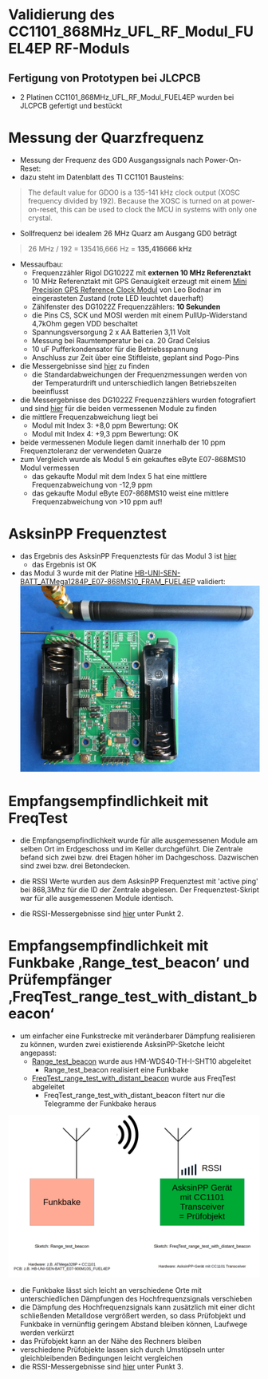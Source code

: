 # Validierung des CC1101_868MHz_UFL_RF_Modul_FUEL4EP RF-Moduls




## Fertigung von Prototypen bei JLCPCB

- 2 Platinen CC1101_868MHz_UFL_RF_Modul_FUEL4EP wurden bei JLCPCB gefertigt und bestückt


# Messung der Quarzfrequenz

- Messung der Frequenz des GD0 Ausgangssignals nach Power-On-Reset:
- dazu steht im Datenblatt des TI CC1101 Bausteins:

> The default value for GDO0 is a 135-141 kHz clock output (XOSC frequency divided by 192). Because the
XOSC is turned on at power-on-reset, this can be used to clock the MCU in systems with only one crystal.

- Sollfrequenz bei idealem 26 MHz Quarz am Ausgang GD0 beträgt

>  26 MHz / 192 = 135416,666 Hz = **135,416666 kHz**

- Messaufbau:
	+ Frequenzzähler Rigol DG1022Z mit **externen 10 MHz Referenztakt**
	+ 10 MHz Referenztakt mit GPS Genauigkeit erzeugt mit einem [Mini Precision GPS Reference Clock Modul](https://www.leobodnar.com/shop/index.php?main_page=product_info&products_id=301) von Leo Bodnar im eingerasteten Zustand (rote LED leuchtet dauerhaft)
	+ Zählfenster des DG1022Z Frequenzzählers: **10 Sekunden**
	+ die Pins CS, SCK und MOSI werden mit einem PullUp-Widerstand 4,7kOhm gegen VDD beschaltet
	+ Spannungsversorgung 2 x AA Batterien 3,11 Volt
	+ Messung bei Raumtemperatur bei ca. 20 Grad Celsius
	+ 10 uF Pufferkondensator für die Betriebsspannung
	+ Anschluss zur Zeit über eine Stiftleiste, geplant sind Pogo-Pins
- die Messergebnisse sind [hier](./validation_results.pdf) zu finden
	+ die Standardabweichungen der Frequenzmessungen werden von der Temperaturdrift und unterschiedlich langen Betriebszeiten beeinflusst
- die Messergebnisse des DG1022Z Frequenzzählers wurden fotografiert und sind [hier](./measurement_results) für die beiden vermessenen Module zu finden
- die mittlere Frequenzabweichung liegt bei
	+ Modul mit Index 3:	+8,0 ppm		Bewertung: OK
	+ Modul mit Index 4:	+9,3 ppm		Bewertung: OK
- beide vermessenen Module liegen damit innerhalb der 10 ppm Frequenztoleranz der verwendeten Quarze
- zum Vergleich wurde als Modul 5 ein gekauftes eByte E07-868MS10 Modul vermessen
	+ das gekaufte Modul mit dem Index 5 hat eine mittlere Frequenzabweichung von -12,9 ppm
	+ das gekaufte Modul eByte E07-868MS10 weist eine mittlere Frequenzabweichung von >10 ppm auf!
	
# AsksinPP Frequenztest

- das Ergebnis des AsksinPP Frequenztests für das Modul 3 ist [hier](./measurement_results/CC1101_868MHz_UFL_RF_Modul_FUEL4EP_3/FreqTest_serial_monitor_3.log)
	+ das Ergebnis ist OK
- das Modul 3 wurde mit der Platine [HB-UNI-SEN-BATT_ATMega1284P_E07-868MS10_FRAM_FUEL4EP](https://github.com/FUEL4EP/HomeAutomation/tree/master/AsksinPP_developments/PCBs/HB-UNI-SEN-BATT_ATMega1284P_E07-868MS10_FRAM_FUEL4EP) validiert:
![pic](../PNGs/prototype_3_on_HB-UNI-SEN-BATT_ATMega1284P_E07-868MS10_FRAM_FUEL4EP.png)

# Empfangsempfindlichkeit mit FreqTest

- die Empfangsempfindlichkeit wurde für alle ausgemessenen Module am selben Ort im Erdgeschoss und im Keller durchgeführt. Die Zentrale befand sich zwei bzw. drei Etagen höher im Dachgeschoss. Dazwischen sind zwei bzw. drei Betondecken.
- die RSSI Werte wurden aus dem AsksinPP Frequenztest mit 'active ping' bei 868,3Mhz für die ID der Zentrale abgelesen. Der Frequenztest-Skript war für alle ausgemessenen Module identisch.

- die RSSI-Messergebnisse sind [hier](./validation_results.pdf) unter Punkt 2.
 
 
# Empfangsempfindlichkeit mit Funkbake ‚Range_test_beacon’ und Prüfempfänger ‚FreqTest_range_test_with_distant_beacon‘
 
 - um einfacher eine Funkstrecke mit veränderbarer Dämpfung realisieren zu können, wurden zwei existierende AsksinPP-Sketche leicht angepasst:
 	- [Range_test_beacon](https://github.com/FUEL4EP/HomeAutomation/tree/master/AsksinPP_developments/sketches/Range_test_beacon) wurde aus HM-WDS40-TH-I-SHT10 abgeleitet
	 	+ Range_test_beacon realisiert eine Funkbake
 	-  [FreqTest_range_test_with_distant_beacon](https://github.com/FUEL4EP/HomeAutomation/tree/master/AsksinPP_developments/sketches/FreqTest_range_test_with_distant_beacon) wurde aus FreqTest abgeleitet
	 	* FreqTest_range_test_with_distant_beacon filtert nur die Telegramme der Funkbake heraus
	 
![pic](../PNGs/Tranceiver_range_evaluation_scheme.png)

- die Funkbake lässt sich leicht an verschiedene Orte mit unterschiedlichen Dämpfungen des Hochfrequenzsignals verschieben
- die Dämpfung des Hochfrequenzsignals kann zusätzlich mit einer dicht schließenden Metalldose vergrößert werden, so dass Prüfobjekt und Funkbake in vernünftig geringem Abstand bleiben können, Laufwege werden verkürzt
- das Prüfobjekt kann an der Nähe des Rechners bleiben
- verschiedene Prüfobjekte lassen sich durch Umstöpseln unter gleichbleibenden Bedingungen leicht vergleichen
- die RSSI-Messergebnisse sind [hier](./validation_results.pdf) unter Punkt 3.
